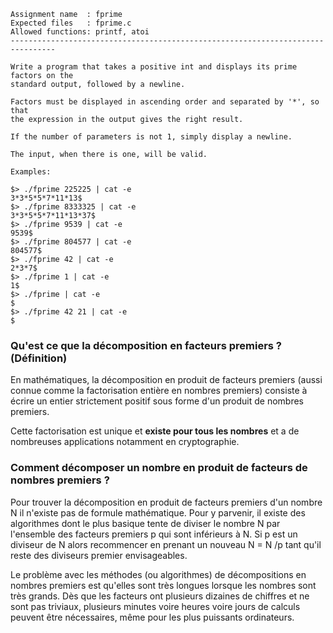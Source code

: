 ```
Assignment name  : fprime
Expected files   : fprime.c
Allowed functions: printf, atoi
--------------------------------------------------------------------------------

Write a program that takes a positive int and displays its prime factors on the
standard output, followed by a newline.

Factors must be displayed in ascending order and separated by '*', so that
the expression in the output gives the right result.

If the number of parameters is not 1, simply display a newline.

The input, when there is one, will be valid.

Examples:

$> ./fprime 225225 | cat -e
3*3*5*5*7*11*13$
$> ./fprime 8333325 | cat -e
3*3*5*5*7*11*13*37$
$> ./fprime 9539 | cat -e
9539$
$> ./fprime 804577 | cat -e
804577$
$> ./fprime 42 | cat -e
2*3*7$
$> ./fprime 1 | cat -e
1$
$> ./fprime | cat -e
$
$> ./fprime 42 21 | cat -e
$
```
### Qu'est ce que la décomposition en facteurs premiers ? (Définition)
En mathématiques, la décomposition en produit de facteurs premiers (aussi connue comme la factorisation entière en nombres premiers) consiste à écrire un entier strictement positif sous forme d'un produit de nombres premiers.

Cette factorisation est unique et **existe pour tous les nombres** et a de nombreuses applications notamment en cryptographie.

### Comment décomposer un nombre en produit de facteurs de nombres premiers ?
Pour trouver la décomposition en produit de facteurs premiers d'un nombre N il n'existe pas de formule mathématique. Pour y parvenir, il existe des algorithmes dont le plus basique tente de diviser le nombre N par l'ensemble des facteurs premiers p qui sont inférieurs à N. Si p est un diviseur de N alors recommencer en prenant un nouveau N = N /p tant qu'il reste des diviseurs premier envisageables.

Le problème avec les méthodes (ou algorithmes) de décompositions en nombres premiers est qu'elles sont très longues lorsque les nombres sont très grands. Dès que les facteurs ont plusieurs dizaines de chiffres et ne sont pas triviaux, plusieurs minutes voire heures voire jours de calculs peuvent être nécessaires, même pour les plus puissants ordinateurs.
